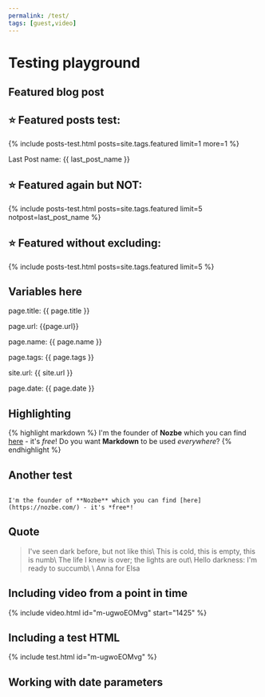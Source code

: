 ```yaml
---
permalink: /test/
tags: [guest,video]
---
```


# Testing playground

## Featured blog post

## ⭐️ Featured posts test:

<div class="featured">
{% include posts-test.html posts=site.tags.featured limit=1 more=1 %}
</div>

Last Post name: {{ last_post_name }}

## ⭐️ Featured again but NOT:

<div class="featured">
{% include posts-test.html posts=site.tags.featured limit=5 notpost=last_post_name %}
</div>

## ⭐️ Featured without excluding:

<div class="featured">
{% include posts-test.html posts=site.tags.featured limit=5 %}
</div>


## Variables here

page.title: {{ page.title }}

page.url: {{page.url}}

page.name: {{ page.name }}

page.tags: {{ page.tags }}

site.url: {{ site.url }}

page.date: {{ page.date }}

## Highlighting

{% highlight markdown %}
I'm the founder of **Nozbe** which you can find [here](https://nozbe.com/) - it's *free*!
Do you want **Markdown** to be used *everywhere*?
{% endhighlight %}

## Another test

<code>
I'm the founder of **Nozbe** which you can find [here](https://nozbe.com/) - it's *free*!
</code>

## Quote

> I've seen dark before, but not like this\\
> This is cold, this is empty, this is numb\\
> The life I knew is over; the lights are out\\
> Hello darkness: I'm ready to succumb\\
>\\
> Anna for Elsa

## Including video from a point in time

{% include video.html id="m-ugwoEOMvg" start="1425" %}

## Including a test HTML

{% include test.html id="m-ugwoEOMvg" %}

## Working with date parameters
